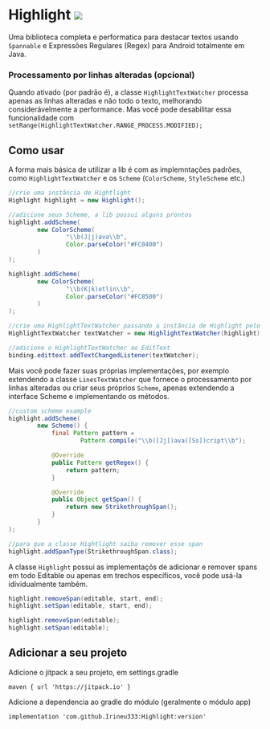 # Highlight [![](https://jitpack.io/v/Irineu333/Highlight.svg)](https://jitpack.io/#Irineu333/Highlight)

Uma biblioteca completa e performatica para destacar textos usando `Spannable` e Expressões Regulares (Regex) para Android totalmente em Java.

### Processamento por linhas alteradas (opcional)
Quando ativado (por padrão é), a classe ``HighlightTextWatcher`` processa apenas as linhas alteradas e não todo o texto, melhorando considerávelmente a performance. Mas você pode desabilitar essa funcionalidade com ``setRange(HighlightTextWatcher.RANGE_PROCESS.MODIFIED);``

## Como usar

A forma mais básica de utilizar a lib é com as implemntações padrões, como ``HighlightTextWatcher`` e os ``Scheme`` (``ColorScheme``, ``StyleScheme`` etc.)
``` java
//crie uma instância de Hightlight
Highlight highlight = new Highlight();

//adicione seus Scheme, a lib possui alguns prontos
highlight.addScheme(
        new ColorScheme(
                "\\b(J|j)ava\\b",
                Color.parseColor("#FC0400")
        )
);

highlight.addScheme(
        new ColorScheme(
                "\\b(K|k)otlin\\b",
                Color.parseColor("#FC8500")
        )
);

//crie uma HighlightTextWatcher passando a instância de Highlight pelo construtor
HighlightTextWatcher textWatcher = new HighlightTextWatcher(highlight);

//adicione o HighlightTextWatcher ao EditText
binding.edittext.addTextChangedListener(textWatcher);
 ```
 
 Mais você pode fazer suas próprias implementações, por exemplo extendendo a classe ``LinesTextWatcher`` que fornece o processamento por linhas alteradas ou criar seus próprios ``Scheme``, apenas extendendo a interface Scheme e implementando os métodos.
``` java
//custom scheme example
highlight.addScheme(
        new Scheme() {
            final Pattern pattern =
                    Pattern.compile("\\b([Jj])ava([Ss])cript\\b");

            @Override
            public Pattern getRegex() {
                return pattern;
            }

            @Override
            public Object getSpan() {
                return new StrikethroughSpan();
            }
        }
);

//para que a classe Hightlight saiba remover esse span
highlight.addSpanType(StrikethroughSpan.class);
```

A classe ``Highlight`` possui as implementaçõs de adicionar e remover spans em todo Editable ou apenas em trechos específicos, você pode usá-la idividualmente também.

``` java
highlight.removeSpan(editable, start, end);
highlight.setSpan(editable, start, end);

highlight.removeSpan(editable);
highlight.setSpan(editable);
```

## Adicionar a seu projeto


Adicione o jitpack a seu projeto, em settings.gradle
```
maven { url 'https://jitpack.io' }
```

Adicione a dependencia ao gradle do módulo (geralmente o módulo app)
```
implementation 'com.github.Irineu333:Highlight:version'
```
 
